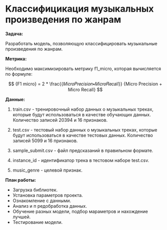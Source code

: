 #  Kлассифицикация музыкальных произведения по жанрам

__Задача:__

Разработать модель, позволяющую классифицировать музыкальные произведения по жанрам.

__Метрика:__

Необходимо максимизировать метрику f1_micro, которая вычисляется по формуле:

$$
{F1 micro} = 2 * \frac{{𝑀𝑖𝑐𝑟𝑜𝑃𝑟𝑒𝑐𝑖𝑠𝑖𝑜𝑛∗𝑀𝑖𝑐𝑟𝑜𝑅𝑒𝑐𝑎𝑙𝑙}} {Micro Precision + Micro Recall}
$$
 
__Данные:__

1) train.csv - тренировочный набор данных о музыкальных треках, которые будут использоваться в качестве обучающих данных. Количество записей 20394 и 16 признаков.

2) test.csv - тестовый набор данных о музыкальных треках, которые будут использоваться в качестве тестовых данных. Количество записей 5099 и 16 признаков.

3) sample_submit.csv - файл предсказаний в правильном формате.

4) instance_id - идентификатор трека в тестовом наборе test.csv.

5) music_genre - целевой признак.


__План работы:__

 -  Загрузка библиотек.
 - Установка параметров проекта.
 - Ознакомление с данными.
 - Анализ и п
редобработка данных.
 - Обучение разных модели, подбор мараметров и нахождение лучшей.
 - Тестирование модели.

